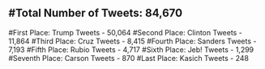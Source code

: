 #Total Number of Tweets: 84,670 
---
#First Place: Trump Tweets - 50,064
#Second Place: Clinton Tweets - 11,864
#Third Place: Cruz Tweets - 8,415
#Fourth Place: Sanders Tweets - 7,193
#Fifth Place: Rubio Tweets - 4,717
#Sixth Place: Jeb! Tweets - 1,299
#Seventh Place: Carson Tweets - 870
#Last Place: Kasich Tweets - 248
